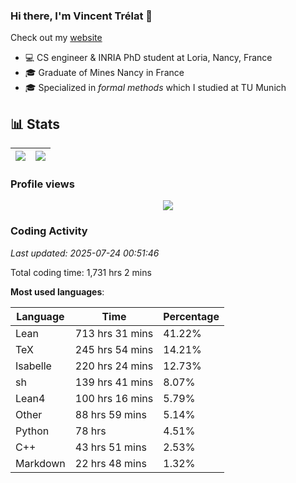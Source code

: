 ### Hi there, I'm Vincent Trélat 👋

Check out my [website](https://vtrelat.github.io)

-   💻 CS engineer & INRIA PhD student at Loria, Nancy, France
-   🎓 Graduate of Mines Nancy in France
-   🎓 Specialized in _formal methods_ which I studied at TU Munich

## 📊 **Stats**

| <img align="center" src="https://readme-stats.clckblog.space/api?username=VTrelat&show_icons=true&include_all_commits=true&theme=tokyonight&hide_border=true" /> | <img align="center" src="https://readme-stats.clckblog.space/api/top-langs/?username=VTrelat&layout=compact&theme=tokyonight&hide_border=true" /> |
| ---------------------------------------------------------------------------------------------------------------------------------------------------------------- | ------------------------------------------------------------------------------------------------------------------------------------------------- |

### Profile views

<p align="center">
 <img src="https://profile-counter.glitch.me/VTrelat/count.svg" />
</p>

<!--automations-->
### Coding Activity
_Last updated: 2025-07-24 00:51:46_

Total coding time: 1,731 hrs 2 mins

**Most used languages**:

| Language | Time | Percentage |
| ------------- | ------------- | ------------- |
| Lean | 713 hrs 31 mins | 41.22% |
| TeX | 245 hrs 54 mins | 14.21% |
| Isabelle | 220 hrs 24 mins | 12.73% |
| sh | 139 hrs 41 mins | 8.07% |
| Lean4 | 100 hrs 16 mins | 5.79% |
| Other | 88 hrs 59 mins | 5.14% |
| Python | 78 hrs | 4.51% |
| C++ | 43 hrs 51 mins | 2.53% |
| Markdown | 22 hrs 48 mins | 1.32% |


